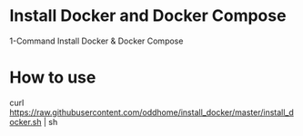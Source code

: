 # Install Docker and Docker Compose
1-Command Install Docker &amp; Docker Compose

# How to use
 curl https://raw.githubusercontent.com/oddhome/install_docker/master/install_docker.sh | sh
